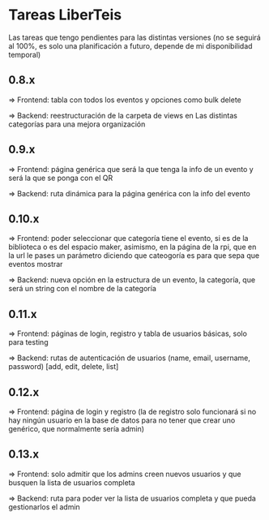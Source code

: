 # Tareas LiberTeis

Las tareas que tengo pendientes para las distintas versiones (no se seguirá al 100%, es solo una planificación a futuro, depende de mi disponibilidad temporal)

## 0.8.x

=> Frontend: tabla con todos los eventos y opciones como bulk delete

=> Backend: reestructuración de la carpeta de views en Las distintas categorías para una mejora organización

## 0.9.x

=> Frontend: página genérica que será la que tenga la info de un evento y será la que se ponga con el QR

=> Backend: ruta dinámica para la página genérica con la info del evento

## 0.10.x

=> Frontend: poder seleccionar que categoría tiene el evento, si es de la biblioteca o es del espacio maker, asimismo, en la página de la rpi, que en la url le pases un parámetro diciendo que cateogoría es para que sepa que eventos mostrar

=> Backend: nueva opción en la estructura de un evento, la categoría, que será un string con el nombre de la categoría

## 0.11.x

=> Frontend: páginas de login, registro y tabla de usuarios básicas, solo para testing

=> Backend: rutas de autenticación de usuarios (name, email, username, password) [add, edit, delete, list]

## 0.12.x

=> Frontend: página de login y registro (la de registro solo funcionará si no hay ningún usuario en la base de datos para no tener que crear uno genérico, que normalmente sería admin)

## 0.13.x

=> Frontend: solo admitir que los admins creen nuevos usuarios y que busquen la lista de usuarios completa

=> Backend: ruta para poder ver la lista de usuarios completa y que pueda gestionarlos el admin
